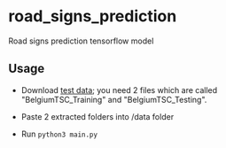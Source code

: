 # road_signs_prediction
Road signs prediction tensorflow model

## Usage

- Download [test data](http://btsd.ethz.ch/shareddata/); you need 2 files which are called "BelgiumTSC_Training" and "BelgiumTSC_Testing".

- Paste 2 extracted folders into /data folder

- Run ```python3 main.py```

